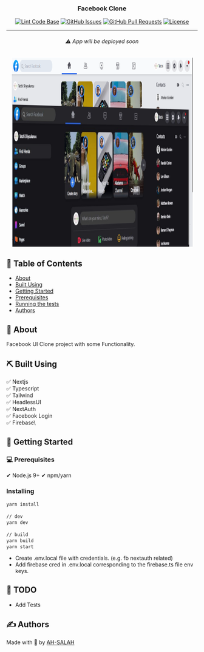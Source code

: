 <h3 align="center">Facebook Clone</h3>

<div align="center">

[![Lint Code Base](https://github.com/AH-SALAH/facebook-clone/actions/workflows/deploy.yml/badge.svg)](https://github.com/AH-SALAH/facebook-clone/actions/workflows/deploy.yml) [![GitHub Issues](https://img.shields.io/github/issues/AH-SALAH/facebook-clone.svg)](https://github.com/AH-SALAH/facebook-clone/issues) [![GitHub Pull Requests](https://img.shields.io/github/issues-pr/AH-SALAH/facebook-clone.svg)](https://github.com/AH-SALAH/facebook-clone/pulls) [![License](https://img.shields.io/badge/license-Apache-blue.svg)](/LICENSE)

</div>

---

###### <p align="center">⚠ App will be deployed soon</p>
<p align="center">
<img width=95% height=500px src="/public/img/fb_clone_1.png" alt="Project img">
</p>

## 📝 Table of Contents

- [About](#about)
- [Built Using](#built_using)
- [Getting Started](#getting_started)
- [Prerequisites](#Prerequisites)
- [Running the tests](#tests)
- [Authors](#authors)

## 🧐 About <a id = "about"></a>

Facebook UI Clone project with some Functionality.


## ⛏️ Built Using <a id = "built_using"></a>

✅ Nextjs\
✅ Typescript\
✅ Tailwind\
✅ HeadlessUI\
✅ NextAuth\
✅ Facebook Login\
✅ Firebase\

## 🏁 Getting Started <a id = "getting_started"></a>

### 💻 Prerequisites

✔ Node.js 9+
✔ npm/yarn

### Installing


```
yarn install

// dev
yarn dev

// build
yarn build
yarn start
```
- Create .env.local file with credentials. (e.g. fb nextauth related)
- Add firebase cred in .env.local corresponding to the firebase.ts file env keys.

## 🔧 TODO <a id = "tests"></a>

- Add Tests

## ✍️ Authors <a id = "authors"></a>

Made with 🦆 by [AH-SALAH](https://github.com/AH-SALAH)